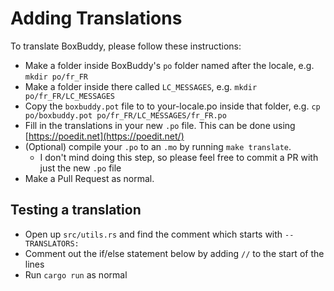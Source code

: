 # Adding Translations
To translate BoxBuddy, please follow these instructions: 

- Make a folder inside BoxBuddy's `po` folder named after the locale, e.g. `mkdir po/fr_FR`
- Make a folder inside there called `LC_MESSAGES`, e.g. `mkdir po/fr_FR/LC_MESSAGES`
- Copy the `boxbuddy.pot` file to to your-locale.po inside that folder, e.g. `cp po/boxbuddy.pot po/fr_FR/LC_MESSAGES/fr_FR.po`
- Fill in the translations in your new `.po` file. This can be done using [https://poedit.net](https://poedit.net/)
- (Optional) compile your `.po` to an `.mo` by running `make translate`.
    - I don't mind doing this step, so please feel free to commit a PR with just the new `.po` file
- Make a Pull Request as normal.

## Testing a translation

- Open up `src/utils.rs` and find the comment which starts with `--TRANSLATORS:`
- Comment out the if/else statement below by adding `//` to the start of the lines
- Run `cargo run` as normal
